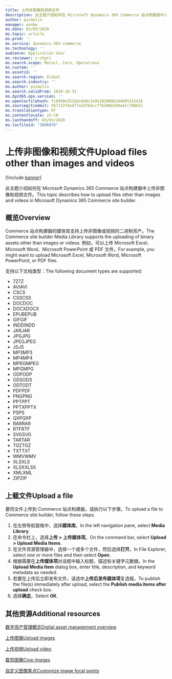 ```yaml
---
title: 上传非图像和视频文件
description: 此主题介绍如何在 Microsoft Dynamics 365 Commerce 站点构建器中上传非图像和视频的二进制文件。
author: psimolin
manager: annbe
ms.date: 03/03/2020
ms.topic: article
ms.prod: ''
ms.service: dynamics-365-commerce
ms.technology: ''
audience: Application User
ms.reviewer: v-chgri
ms.search.scope: Retail, Core, Operations
ms.custom: ''
ms.assetid: ''
ms.search.region: Global
ms.search.industry: ''
ms.author: psimolin
ms.search.validFrom: 2019-10-31
ms.dyn365.ops.version: ''
ms.openlocfilehash: fc0490e3532dcbb9c1e91101009b2d4605315416
ms.sourcegitcommit: 567132f4e4f7a1d76dccf762068209a42c788b52
ms.translationtype: HT
ms.contentlocale: zh-CN
ms.lasthandoff: 03/03/2020
ms.locfileid: "3096976"
---
```

# <a name="upload-files-other-than-images-and-videos"></a><span data-ttu-id="fc7e3-103">上传非图像和视频文件</span><span class="sxs-lookup"><span data-stu-id="fc7e3-103">Upload files other than images and videos</span></span>

[!include [banner](includes/banner.md)]

<span data-ttu-id="fc7e3-104">此主题介绍如何在 Microsoft Dynamics 365 Commerce 站点构建器中上传非图像和视频文件。</span><span class="sxs-lookup"><span data-stu-id="fc7e3-104">This topic describes how to upload files other than images and videos in Microsoft Dynamics 365 Commerce site builder.</span></span>

## <a name="overview"></a><span data-ttu-id="fc7e3-105">概览</span><span class="sxs-lookup"><span data-stu-id="fc7e3-105">Overview</span></span>

<span data-ttu-id="fc7e3-106">Commerce 站点构建器的媒体库支持上传非图像或视频的二进制资产。</span><span class="sxs-lookup"><span data-stu-id="fc7e3-106">The Commerce site builder Media Library supports the uploading of binary assets other than images or videos.</span></span> <span data-ttu-id="fc7e3-107">例如，可以上传 Microsoft Excel、Microsoft Word、Microsoft PowerPoint 或 PDF 文件。</span><span class="sxs-lookup"><span data-stu-id="fc7e3-107">For example, you might want to upload Microsoft Excel, Microsoft Word, Microsoft PowerPoint, or PDF files.</span></span>

<span data-ttu-id="fc7e3-108">支持以下文档类型：</span><span class="sxs-lookup"><span data-stu-id="fc7e3-108">The following document types are supported:</span></span>
- <span data-ttu-id="fc7e3-109">7Z</span><span class="sxs-lookup"><span data-stu-id="fc7e3-109">7Z</span></span>
- <span data-ttu-id="fc7e3-110">AVI</span><span class="sxs-lookup"><span data-stu-id="fc7e3-110">AVI</span></span>
- <span data-ttu-id="fc7e3-111">CS</span><span class="sxs-lookup"><span data-stu-id="fc7e3-111">CS</span></span>
- <span data-ttu-id="fc7e3-112">CSS</span><span class="sxs-lookup"><span data-stu-id="fc7e3-112">CSS</span></span>
- <span data-ttu-id="fc7e3-113">DOC</span><span class="sxs-lookup"><span data-stu-id="fc7e3-113">DOC</span></span>
- <span data-ttu-id="fc7e3-114">DOCX</span><span class="sxs-lookup"><span data-stu-id="fc7e3-114">DOCX</span></span>
- <span data-ttu-id="fc7e3-115">EPUB</span><span class="sxs-lookup"><span data-stu-id="fc7e3-115">EPUB</span></span>
- <span data-ttu-id="fc7e3-116">GIF</span><span class="sxs-lookup"><span data-stu-id="fc7e3-116">GIF</span></span>
- <span data-ttu-id="fc7e3-117">INDD</span><span class="sxs-lookup"><span data-stu-id="fc7e3-117">INDD</span></span>
- <span data-ttu-id="fc7e3-118">JAR</span><span class="sxs-lookup"><span data-stu-id="fc7e3-118">JAR</span></span>
- <span data-ttu-id="fc7e3-119">JPG</span><span class="sxs-lookup"><span data-stu-id="fc7e3-119">JPG</span></span>
- <span data-ttu-id="fc7e3-120">JPEG</span><span class="sxs-lookup"><span data-stu-id="fc7e3-120">JPEG</span></span>
- <span data-ttu-id="fc7e3-121">JS</span><span class="sxs-lookup"><span data-stu-id="fc7e3-121">JS</span></span>
- <span data-ttu-id="fc7e3-122">MP3</span><span class="sxs-lookup"><span data-stu-id="fc7e3-122">MP3</span></span>
- <span data-ttu-id="fc7e3-123">MP4</span><span class="sxs-lookup"><span data-stu-id="fc7e3-123">MP4</span></span>
- <span data-ttu-id="fc7e3-124">MPEG</span><span class="sxs-lookup"><span data-stu-id="fc7e3-124">MPEG</span></span>
- <span data-ttu-id="fc7e3-125">MPG</span><span class="sxs-lookup"><span data-stu-id="fc7e3-125">MPG</span></span>
- <span data-ttu-id="fc7e3-126">ODP</span><span class="sxs-lookup"><span data-stu-id="fc7e3-126">ODP</span></span>
- <span data-ttu-id="fc7e3-127">ODS</span><span class="sxs-lookup"><span data-stu-id="fc7e3-127">ODS</span></span>
- <span data-ttu-id="fc7e3-128">ODT</span><span class="sxs-lookup"><span data-stu-id="fc7e3-128">ODT</span></span>
- <span data-ttu-id="fc7e3-129">PDF</span><span class="sxs-lookup"><span data-stu-id="fc7e3-129">PDF</span></span>
- <span data-ttu-id="fc7e3-130">PNG</span><span class="sxs-lookup"><span data-stu-id="fc7e3-130">PNG</span></span>
- <span data-ttu-id="fc7e3-131">PPT</span><span class="sxs-lookup"><span data-stu-id="fc7e3-131">PPT</span></span>
- <span data-ttu-id="fc7e3-132">PPTX</span><span class="sxs-lookup"><span data-stu-id="fc7e3-132">PPTX</span></span>
- <span data-ttu-id="fc7e3-133">PS</span><span class="sxs-lookup"><span data-stu-id="fc7e3-133">PS</span></span>
- <span data-ttu-id="fc7e3-134">QXP</span><span class="sxs-lookup"><span data-stu-id="fc7e3-134">QXP</span></span>
- <span data-ttu-id="fc7e3-135">RAR</span><span class="sxs-lookup"><span data-stu-id="fc7e3-135">RAR</span></span>
- <span data-ttu-id="fc7e3-136">RTF</span><span class="sxs-lookup"><span data-stu-id="fc7e3-136">RTF</span></span>
- <span data-ttu-id="fc7e3-137">SVG</span><span class="sxs-lookup"><span data-stu-id="fc7e3-137">SVG</span></span>
- <span data-ttu-id="fc7e3-138">TAR</span><span class="sxs-lookup"><span data-stu-id="fc7e3-138">TAR</span></span>
- <span data-ttu-id="fc7e3-139">TGZ</span><span class="sxs-lookup"><span data-stu-id="fc7e3-139">TGZ</span></span>
- <span data-ttu-id="fc7e3-140">TXT</span><span class="sxs-lookup"><span data-stu-id="fc7e3-140">TXT</span></span>
- <span data-ttu-id="fc7e3-141">WMV</span><span class="sxs-lookup"><span data-stu-id="fc7e3-141">WMV</span></span>
- <span data-ttu-id="fc7e3-142">XLS</span><span class="sxs-lookup"><span data-stu-id="fc7e3-142">XLS</span></span>
- <span data-ttu-id="fc7e3-143">XLSX</span><span class="sxs-lookup"><span data-stu-id="fc7e3-143">XLSX</span></span>
- <span data-ttu-id="fc7e3-144">XML</span><span class="sxs-lookup"><span data-stu-id="fc7e3-144">XML</span></span>
- <span data-ttu-id="fc7e3-145">ZIP</span><span class="sxs-lookup"><span data-stu-id="fc7e3-145">ZIP</span></span>

## <a name="upload-a-file"></a><span data-ttu-id="fc7e3-146">上载文件</span><span class="sxs-lookup"><span data-stu-id="fc7e3-146">Upload a file</span></span>

<span data-ttu-id="fc7e3-147">要将文件上传到 Commerce 站点构建器，请执行以下步骤。</span><span class="sxs-lookup"><span data-stu-id="fc7e3-147">To upload a file to Commerce site builder, follow these steps.</span></span>

1. <span data-ttu-id="fc7e3-148">在左侧导航窗格中，选择**媒体库**。</span><span class="sxs-lookup"><span data-stu-id="fc7e3-148">In the left navigation pane, select **Media Library**.</span></span>
1. <span data-ttu-id="fc7e3-149">在命令栏上，选择**上传 \> 上传媒体项**。</span><span class="sxs-lookup"><span data-stu-id="fc7e3-149">On the command bar, select **Upload \> Upload Media Items**.</span></span>
1. <span data-ttu-id="fc7e3-150">在文件资源管理器中，选择一个或多个文件，然后选择**打开**。</span><span class="sxs-lookup"><span data-stu-id="fc7e3-150">In File Explorer, select one or more files and then select **Open**.</span></span>
1. <span data-ttu-id="fc7e3-151">根据需要在**上传媒体项**对话框中输入标题、描述和关键字元数据。</span><span class="sxs-lookup"><span data-stu-id="fc7e3-151">In the **Upload Media Item** dialog box, enter title, description, and keyword metadata as needed.</span></span>
1. <span data-ttu-id="fc7e3-152">若要在上传后立即发布文件，请选中**上传后发布媒体项**复选框。</span><span class="sxs-lookup"><span data-stu-id="fc7e3-152">To publish the file(s) immediately after upload, select the **Publish media items after upload** check box.</span></span>
1. <span data-ttu-id="fc7e3-153">选择**确定**。</span><span class="sxs-lookup"><span data-stu-id="fc7e3-153">Select **OK**.</span></span>

## <a name="additional-resources"></a><span data-ttu-id="fc7e3-154">其他资源</span><span class="sxs-lookup"><span data-stu-id="fc7e3-154">Additional resources</span></span>

[<span data-ttu-id="fc7e3-155">数字资产管理概览</span><span class="sxs-lookup"><span data-stu-id="fc7e3-155">Digital asset management overview</span></span>](dam-overview.md)

[<span data-ttu-id="fc7e3-156">上传图像</span><span class="sxs-lookup"><span data-stu-id="fc7e3-156">Upload images</span></span>](dam-upload-images.md)

[<span data-ttu-id="fc7e3-157">上传视频</span><span class="sxs-lookup"><span data-stu-id="fc7e3-157">Upload video</span></span>](dam-upload-video.md)

[<span data-ttu-id="fc7e3-158">裁剪图像</span><span class="sxs-lookup"><span data-stu-id="fc7e3-158">Crop images</span></span>](dam-crop-images.md)

[<span data-ttu-id="fc7e3-159">自定义图像焦点</span><span class="sxs-lookup"><span data-stu-id="fc7e3-159">Customize image focal points</span></span>](dam-custom-focal-point.md)
